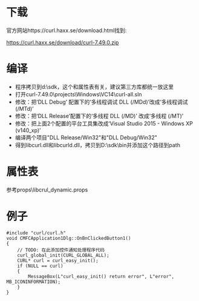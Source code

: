 下载
===
官方网站https://curl.haxx.se/download.html找到:

https://curl.haxx.se/download/curl-7.49.0.zip


编译
===
- 程序拷贝到d:\sdk，这个和属性表有关，建议第三方库都统一放这里
- 打开curl-7.49.0\projects\Windows\VC14\curl-all.sln
- 修改：把‘DLL Debug’  配置下的‘多线程调试 DLL (/MDd)’改成‘多线程调试 (/MTd)’
- 修改：把‘DLL Release’配置下的‘多线程 DLL (/MD)’     改成‘多线程 (/MT)’
- 修改：把上面2个配置的平台工具集改成‘Visual Studio 2015 - Windows XP (v140_xp)’
- 编译两个项目"DLL Release/Win32"和"DLL Debug/Win32"
- 得到libcurl.dll和libcurld.dll，拷贝到D:\sdk\bin并添加这个路径到path



属性表
===
参考props\libcrul_dynamic.props


例子
===

	#include "curl/curl.h"
	void CMFCApplication1Dlg::OnBnClickedButton1()
	{
		// TODO: 在此添加控件通知处理程序代码
		curl_global_init(CURL_GLOBAL_ALL);
		CURL* curl = curl_easy_init();
		if (NULL == curl)
		{
			MessageBox(L"curl_easy_init() return error", L"error", MB_ICONINFORMATION);
		}
	}
